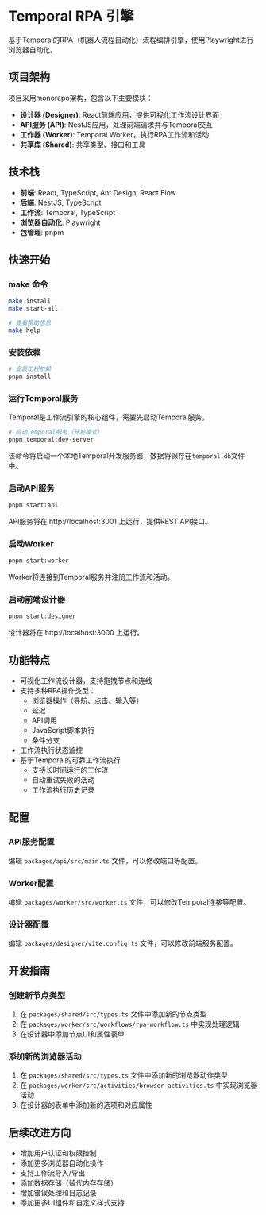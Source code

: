 # Temporal RPA 引擎

基于Temporal的RPA（机器人流程自动化）流程编排引擎，使用Playwright进行浏览器自动化。

## 项目架构

项目采用monorepo架构，包含以下主要模块：

- **设计器 (Designer)**: React前端应用，提供可视化工作流设计界面
- **API服务 (API)**: NestJS应用，处理前端请求并与Temporal交互
- **工作器 (Worker)**: Temporal Worker，执行RPA工作流和活动
- **共享库 (Shared)**: 共享类型、接口和工具

## 技术栈

- **前端**: React, TypeScript, Ant Design, React Flow
- **后端**: NestJS, TypeScript
- **工作流**: Temporal, TypeScript
- **浏览器自动化**: Playwright
- **包管理**: pnpm

## 快速开始

### make 命令

```bash
make install
make start-all

# 查看帮助信息
make help
```

### 安装依赖

```bash
# 安装工程依赖
pnpm install
```

### 运行Temporal服务

Temporal是工作流引擎的核心组件，需要先启动Temporal服务。

```bash
# 启动Temporal服务（开发模式）
pnpm temporal:dev-server
```

该命令将启动一个本地Temporal开发服务器，数据将保存在`temporal.db`文件中。

### 启动API服务

```bash
pnpm start:api
```

API服务将在 http://localhost:3001 上运行，提供REST API接口。

### 启动Worker

```bash
pnpm start:worker
```

Worker将连接到Temporal服务并注册工作流和活动。

### 启动前端设计器

```bash
pnpm start:designer
```

设计器将在 http://localhost:3000 上运行。

## 功能特点

- 可视化工作流设计器，支持拖拽节点和连线
- 支持多种RPA操作类型：
  - 浏览器操作（导航、点击、输入等）
  - 延迟
  - API调用
  - JavaScript脚本执行
  - 条件分支
- 工作流执行状态监控
- 基于Temporal的可靠工作流执行
  - 支持长时间运行的工作流
  - 自动重试失败的活动
  - 工作流执行历史记录

## 配置

### API服务配置

编辑 `packages/api/src/main.ts` 文件，可以修改端口等配置。

### Worker配置

编辑 `packages/worker/src/worker.ts` 文件，可以修改Temporal连接等配置。

### 设计器配置

编辑 `packages/designer/vite.config.ts` 文件，可以修改前端服务配置。

## 开发指南

### 创建新节点类型

1. 在 `packages/shared/src/types.ts` 文件中添加新的节点类型
2. 在 `packages/worker/src/workflows/rpa-workflow.ts` 中实现处理逻辑
3. 在设计器中添加节点UI和属性表单

### 添加新的浏览器活动

1. 在 `packages/shared/src/types.ts` 文件中添加新的浏览器动作类型
2. 在 `packages/worker/src/activities/browser-activities.ts` 中实现浏览器活动
3. 在设计器的表单中添加新的选项和对应属性

## 后续改进方向

- 增加用户认证和权限控制
- 添加更多浏览器自动化操作
- 支持工作流导入/导出
- 添加数据存储（替代内存存储）
- 增加错误处理和日志记录
- 添加更多UI组件和自定义样式支持
